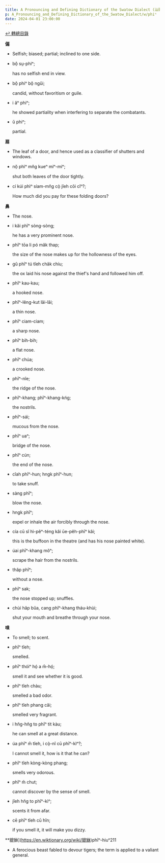 ```yaml
---
title: A Pronouncing and Defining Dictionary of the Swatow Dialect (汕頭方言音義字典) / phiⁿ
p: A_Pronouncing_and_Defining_Dictionary_of_the_Swatow_Dialect/w/phiⁿ
date: 2024-04-01 23:00:00
---
```


[↩️ 轉總目錄](/A_Pronouncing_and_Defining_Dictionary_of_the_Swatow_Dialect)


**偏**
- Selfish; biased; partial; inclined to one side.

- bô̤ sṳ-phiⁿ;

  has no selfish end in view.

- bô̤ phiⁿ bô̤ ngŭi;

  candid, without favoritism or guile.

- i âⁿ phiⁿ;

  he showed partiality when interfering to separate the combatants.

- ŭ phiⁿ;

  partial. 

**扇**
- The leaf of a door, and hence used as a classifier of shutters and windows.

- nŏ̤  phìⁿ mn̂g kueⁿ miⁿ-miⁿ;

  shut both leaves of the door tightly.

- cí kúi phìⁿ síam-mn̂g cò̤ jîeh cōi cîⁿ?;

  How much did you pay for these folding doors?

**鼻**
- The nose.

- i kâi phīⁿ sòng-sòng;

  he has a very prominent nose.

- phīⁿ tōa li pó mâk thap;

  the size of the nose makes up for the hollowness of the eyes.

- gû phīⁿ tú tîeh châk chíu;

  the ox laid his nose against the thief's hand and followed him off.

- phīⁿ kau-kau;

  a hooked nose.

- phīⁿ-lêng-kut lāi-lāi;

  a thin nose.

- phīⁿ ciam-ciam;

  a sharp nose.

- phīⁿ bih-bih;

  a flat nose.

- phīⁿ chúa;

  a crooked nose.

- phīⁿ-nîe;

  the ridge of the nose.

- phīⁿ-khang; phīⁿ-khang-kńg;

  the nostrils.

- phīⁿ-sái;

  mucous from the nose.

- phīⁿ uaⁿ;

  bridge of the nose.

- phīⁿ cún;

  the end of the nose.

- cîah phīⁿ-hun; hngk phīⁿ-hun;

  to take snuff.

- sàng phīⁿ;

  blow the nose.

- hngk phīⁿ;

  expel or inhale the air forcibly through the nose.

- cía cū sǐ hì-pêⁿ-téng kâi ūe-pêh-phīⁿ kâi;

  this is the buffoon in the theatre (and has his nose painted white).

- úai phīⁿ-khang môⁿ;

  scrape the hair from the nostrils.

- thâp phīⁿ;

  without a nose.

- phīⁿ sak;

  the nose stopped up; snuffles.

- chùi hâp bûa, cang phīⁿ-khang tháu-khùi;

  shut your mouth and breathe through your nose.

**嗅**
- To smell; to scent.

- phīⁿ tîeh;

  smelled.

- phīⁿ thóiⁿ hó̤ a m̄-hó̤;

  smell it and see whether it is good.

- phīⁿ tîeh chàu;

  smelled a bad odor.

- phīⁿ tîeh phang cǎi;

  smelled very fragrant.

- i hn̆g-hn̆g to phīⁿ tit kàu;

  he can smell at a great distance.

- úa phīⁿ m̄ tîeh, i cò̤-nî cū phīⁿ-kìⁿ?;

  I cannot smell it, how is it that he can?

- phīⁿ tîeh kòng-kòng phang;

  smells very odorous.

- phīⁿ m̄ chut;

  cannot discover by the sense of smell.

- jîeh hn̆g to phīⁿ-kìⁿ;

  scents it from afar.

- cē phīⁿ tîeh cū hîn;

  if you smell it, it will make you dizzy.

**貔貅](https://en.wiktionary.org/wiki/貔貅)phīⁿ-hiuⁿ211
- A ferocious beast fabled to devour tigers; the term is applied to a valiant general.